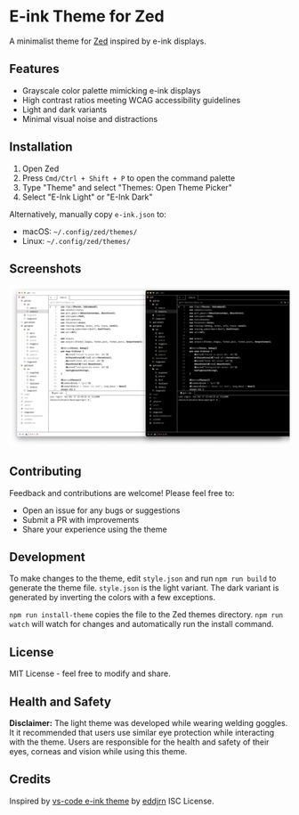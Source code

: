 # E-ink Theme for Zed

A minimalist theme for [Zed](https://zed.dev) inspired by e-ink displays.

## Features

- Grayscale color palette mimicking e-ink displays
- High contrast ratios meeting WCAG accessibility guidelines
- Light and dark variants
- Minimal visual noise and distractions

## Installation

1. Open Zed
2. Press `Cmd/Ctrl + Shift + P` to open the command palette
3. Type "Theme" and select "Themes: Open Theme Picker"
4. Select "E-Ink Light" or "E-Ink Dark"

Alternatively, manually copy `e-ink.json` to:
- macOS: `~/.config/zed/themes/`
- Linux: `~/.config/zed/themes/`

## Screenshots

![Showcase](./screenshots/showcase.png)

## Contributing

Feedback and contributions are welcome! Please feel free to:
- Open an issue for any bugs or suggestions
- Submit a PR with improvements
- Share your experience using the theme

## Development

To make changes to the theme, edit `style.json` and run `npm run build` to generate the theme file.
`style.json` is the light variant. The dark variant is generated by inverting the colors with a few exceptions.

`npm run install-theme` copies the file to the Zed themes directory. `npm run watch` will watch for changes and automatically
run the install command.

## License

MIT License - feel free to modify and share.

## Health and Safety
**Disclaimer:** The light theme was developed while wearing welding goggles. It it recommended that users use similar eye protection while
interacting with the theme. Users are responsible for the health and safety of their eyes, corneas and vision while using this theme.

## Credits

Inspired by [vs-code e-ink theme](https://gitlab.com/eddjrn/vs-code-e-ink-theme) by [eddjrn](https://gitlab.com/eddjrn) ISC License.
